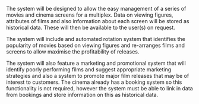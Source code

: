 The system will be designed to allow the easy management of a series of movies and cinema screens for a multiplex. Data on viewing figures, attributes of films and also information about each screen will be stored as historical data. These will then be available to the user(s) on request.

The system will include and automated rotation system that identifies the popularity of movies based on viewing figures and re-arranges films and screens to allow maximise the profitability of releases.

The system will also feature a marketing and promotional system that will identify poorly performing films and suggest appropriate marketing strategies and also a system to promote major film releases that may be of interest to customers.
The cinema already has a booking system so this functionality is not required, however the system must be able to link in data from bookings and store information on this as historical data.
